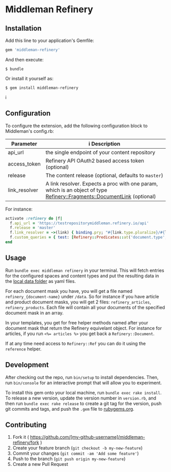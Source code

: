 # Middleman Refinery


## Installation

Add this line to your application's Gemfile:

```ruby
gem 'middleman-refinery'
```

And then execute:

    $ bundle

Or install it yourself as:

    $ gem install middleman-refinery
i
## Configuration

To configure the extension, add the following configuration block to Middleman's config.rb:


Parameter     |i Description
----------    |------------
api_url       | the single endpoint of your content repository
access_token  | Refinery API OAuth2 based access token (optional)
release       | The content release (optional, defaults to `master`)
link_resolver | A link resolver. Expects a proc with one param, which is an object of type [Refinery::Fragments::DocumentLink](http://www.rubydoc.info/github/refinery/ruby-kit/master/Refinery/Fragments/DocumentLink) (optional)

For instance:

```ruby
activate :refinery do |f|
  f.api_url = 'https://testrepositorymiddleman.refinery.io/api'
  f.release = 'master'
  f.link_resolver = ->(link) { binding.pry; "#{link.type.pluralize}/#{link.slug}"}
  f.custom_queries = { test: [Refinery::Predicates::at('document.type', 'product')] }
end
```

## Usage
Run `bundle exec middleman refinery` in your terminal. This will fetch entries for the configured
spaces and content types and put the resulting data in the [local data folder](https://middlemanapp.com/advanced/local-data/) as yaml files.

For each document mask you have, you will get a file named `refinery_{document-name}` under `/data`.
So for instance if you have article and product document masks, you will get 2 files: `refinery_articles`, `refinery_products`.
Each file will contain all your documents of the specified document mask in an array.


In your templates, you get for free helper methods named after your document mask that return the Refinery equivelant object.
For instance for articles, if you run `<%= articles %>` you get back a `Refinery::Document`.

If at any time need access to `Refinery::Ref` you can do it using the `reference` helper.

## Development

After checking out the repo, run `bin/setup` to install dependencies. Then, run `bin/console` for an interactive prompt that will allow you to experiment.

To install this gem onto your local machine, run `bundle exec rake install`. To release a new version, update the version number in `version.rb`, and then run `bundle exec rake release` to create a git tag for the version, push git commits and tags, and push the `.gem` file to [rubygems.org](https://rubygems.org).

## Contributing

1. Fork it ( https://github.com/[my-github-username]/middleman-refinery/fork )
2. Create your feature branch (`git checkout -b my-new-feature`)
3. Commit your changes (`git commit -am 'Add some feature'`)
4. Push to the branch (`git push origin my-new-feature`)
5. Create a new Pull Request
